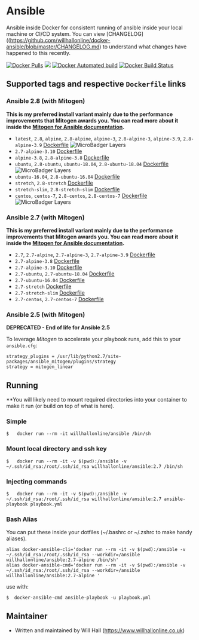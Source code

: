 # Ansible

Ansible inside Docker for consistent running of ansible inside your local machine or CI/CD system. You can view [CHANGELOG]((https://github.com/willhallonline/docker-ansible/blob/master/CHANGELOG.md) to understand what changes have happened to this recently.

[![Docker Pulls](https://img.shields.io/docker/pulls/willhallonline/ansible.svg)][hub] [![](https://images.microbadger.com/badges/image/willhallonline/ansible.svg)](https://microbadger.com/images/willhallonline/ansible "Get your own image badge on microbadger.com") [![Docker Automated build](https://img.shields.io/docker/automated/willhallonline/ansible.svg)][hub] [![Docker Build Status](https://img.shields.io/docker/build/willhallonline/ansible.svg)][hub]

## Supported tags and respective ```Dockerfile``` links

### Ansible 2.8 (with Mitogen)

**This is my preferred install variant mainly due to the performance improvements that Mitogen awards you. You can read more about it inside the [Mitogen for Ansible documentation](https://mitogen.readthedocs.io/en/stable/ansible.html).**

* `latest`, `2.8`, `alpine`, `2.8-alpine`, `alpine-3`, `2.8-alpine-3`,  `alpine-3.9`, `2.8-alpine-3.9` [Dockerfile](https://github.com/willhallonline/docker-ansible/blob/master/ansible28/alpine39/Dockerfile) ![MicroBadger Layers](https://img.shields.io/microbadger/layers/willhallonline/ansible/alpine.svg)
* `2.7-alpine-3.10` [Dockerfile](https://github.com/willhallonline/docker-ansible/blob/master/ansible28/alpine310/Dockerfile)
* `alpine-3.8`, `2.8-alpine-3.8` [Dockerfile](https://github.com/willhallonline/docker-ansible/blob/master/ansible28/alpine38/Dockerfile)
* `ubuntu`, `2.8-ubuntu`, `ubuntu-18.04`, `2.8-ubuntu-18.04` [Dockerfile](https://github.com/willhallonline/docker-ansible/blob/master/ansible28/ubuntu1804/Dockerfile) ![MicroBadger Layers](https://img.shields.io/microbadger/layers/willhallonline/ansible/ubuntu.svg)
* `ubuntu-16.04`, `2.8-ubuntu-16.04` [Dockerfile](https://github.com/willhallonline/docker-ansible/blob/master/ansible28/ubuntu1604/Dockerfile)
* `stretch`, `2.8-stretch` [Dockerfile](https://github.com/willhallonline/docker-ansible/blob/master/ansible28/debian-stretch/Dockerfile)
* `stretch-slim`, `2.8-stretch-slim` [Dockerfile](https://github.com/willhallonline/docker-ansible/blob/master/ansible28/debian-stretch-slim/Dockerfile)
* `centos`, `centos-7`, `2.8-centos`, `2.8-centos-7` [Dockerfile](https://github.com/willhallonline/docker-ansible/blob/master/ansible28/centos7/Dockerfile) ![MicroBadger Layers](https://img.shields.io/microbadger/layers/willhallonline/ansible/centos.svg)

### Ansible 2.7 (with Mitogen)

**This is my preferred install variant mainly due to the performance improvements that Mitogen awards you. You can read more about it inside the [Mitogen for Ansible documentation](https://mitogen.readthedocs.io/en/stable/ansible.html).**

* `2.7`, `2.7-alpine`, `2.7-alpine-3`, `2.7-alpine-3.9` [Dockerfile](https://github.com/willhallonline/docker-ansible/blob/master/ansible27/alpine39/Dockerfile)
* `2.7-alpine-3.8` [Dockerfile](https://github.com/willhallonline/docker-ansible/blob/master/ansible27/alpine38/Dockerfile)
* `2.7-alpine-3.10` [Dockerfile](https://github.com/willhallonline/docker-ansible/blob/master/ansible27/alpine310/Dockerfile)
* `2.7-ubuntu`, `2.7-ubuntu-18.04` [Dockerfile](https://github.com/willhallonline/docker-ansible/blob/master/ansible27/ubuntu1804/Dockerfile)
* `2.7-ubuntu-16.04` [Dockerfile](https://github.com/willhallonline/docker-ansible/blob/master/ansible27/ubuntu1604/Dockerfile)
* `2.7-stretch` [Dockerfile](https://github.com/willhallonline/docker-ansible/blob/master/ansible27/debian-stretch/Dockerfile)
* `2.7-stretch-slim` [Dockerfile](https://github.com/willhallonline/docker-ansible/blob/master/ansible27/debian-stretch-slim/Dockerfile)
* `2.7-centos`, `2.7-centos-7` [Dockerfile](https://github.com/willhallonline/docker-ansible/blob/master/ansible27/centos7/Dockerfile)

### Ansible 2.5 (with Mitogen)

**DEPRECATED - End of life for Ansible 2.5**

To leverage *Mitogen* to accelerate your playbook runs, add this to your ```ansible.cfg```:

```
strategy_plugins = /usr/lib/python2.7/site-packages/ansible_mitogen/plugins/strategy
strategy = mitogen_linear
```

## Running

**You will likely need to mount required directories into your container to make it run (or build on top of what is here).

### Simple

```
$   docker run --rm -it willhallonline/ansible /bin/sh
```

### Mount local directory and ssh key

```
$   docker run --rm -it -v $(pwd):/ansible -v ~/.ssh/id_rsa:/root/.ssh/id_rsa willhallonline/ansible:2.7 /bin/sh
```

### Injecting commands

```
$   docker run --rm -it -v $(pwd):/ansible -v ~/.ssh/id_rsa:/root/.ssh/id_rsa willhallonline/ansible:2.7 ansible-playbook playbook.yml
```

### Bash Alias

You can put these inside your dotfiles (~/.bashrc or ~/.zshrc to make handy aliases).

```
alias docker-ansible-cli='docker run --rm -it -v $(pwd):/ansible -v ~/.ssh/id_rsa:/root/.ssh/id_rsa --workdir=/ansible willhallonline/ansible:2.7-alpine /bin/sh'
alias docker-ansible-cmd='docker run --rm -it -v $(pwd):/ansible -v ~/.ssh/id_rsa:/root/.ssh/id_rsa --workdir=/ansible willhallonline/ansible:2.7-alpine '
```

use with:

```
$  docker-ansible-cmd ansible-playbook -u playbook.yml
```

## Maintainer

* Written and maintained by Will Hall (https://www.willhallonline.co.uk)

[hub]: https://hub.docker.com/r/willhallonline/ansible
[microbadger]: https://microbadger.com/images/willhallonline/ansible
